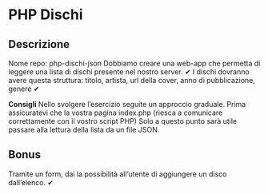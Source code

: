 # PHP Dischi
## Descrizione
Nome repo: php-dischi-json
Dobbiamo creare una web-app che permetta di leggere una lista di dischi presente nel nostro server. ✔
I dischi dovranno avere questa struttura: titolo, artista, url della cover, anno di pubblicazione, genere ✔

**Consigli**
Nello svolgere l’esercizio seguite un approccio graduale.
Prima assicuratevi che la vostra pagina index.php (riesca a comunicare correttamente con il vostro script PHP)
Solo a questo punto sarà utile passare alla lettura della lista da un file JSON.

## Bonus
Tramite un form, dai la possibilità all’utente di aggiungere un disco dall’elenco. ✔